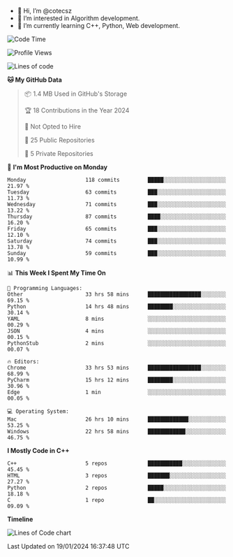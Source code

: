 - 👋 Hi, I’m @cotecsz
- 👀 I’m interested in Algorithm development.
- 🌱 I’m currently learning C++, Python, Web development.

<!---
cotecsz/cotecsz is a ✨ special ✨ repository because its `README.md` (this file) appears on your GitHub profile.
You can click the Preview link to take a look at your changes.
--->

<!--START_SECTION:waka-->
![Code Time](http://img.shields.io/badge/Code%20Time-396%20hrs%2038%20mins-blue)

![Profile Views](http://img.shields.io/badge/Profile%20Views-0-blue)

![Lines of code](https://img.shields.io/badge/From%20Hello%20World%20I%27ve%20Written-1.2%20million%20lines%20of%20code-blue)

**🐱 My GitHub Data** 

> 📦 1.4 MB Used in GitHub's Storage 
 > 
> 🏆 18 Contributions in the Year 2024
 > 
> 🚫 Not Opted to Hire
 > 
> 📜 25 Public Repositories 
 > 
> 🔑 5 Private Repositories 
 > 
📅 **I'm Most Productive on Monday** 

```text
Monday                   118 commits         █████░░░░░░░░░░░░░░░░░░░░   21.97 % 
Tuesday                  63 commits          ███░░░░░░░░░░░░░░░░░░░░░░   11.73 % 
Wednesday                71 commits          ███░░░░░░░░░░░░░░░░░░░░░░   13.22 % 
Thursday                 87 commits          ████░░░░░░░░░░░░░░░░░░░░░   16.20 % 
Friday                   65 commits          ███░░░░░░░░░░░░░░░░░░░░░░   12.10 % 
Saturday                 74 commits          ███░░░░░░░░░░░░░░░░░░░░░░   13.78 % 
Sunday                   59 commits          ███░░░░░░░░░░░░░░░░░░░░░░   10.99 % 
```


📊 **This Week I Spent My Time On** 

```text
💬 Programming Languages: 
Other                    33 hrs 58 mins      █████████████████░░░░░░░░   69.15 % 
Python                   14 hrs 48 mins      ████████░░░░░░░░░░░░░░░░░   30.14 % 
YAML                     8 mins              ░░░░░░░░░░░░░░░░░░░░░░░░░   00.29 % 
JSON                     4 mins              ░░░░░░░░░░░░░░░░░░░░░░░░░   00.15 % 
PythonStub               2 mins              ░░░░░░░░░░░░░░░░░░░░░░░░░   00.07 % 

🔥 Editors: 
Chrome                   33 hrs 53 mins      █████████████████░░░░░░░░   68.99 % 
PyCharm                  15 hrs 12 mins      ████████░░░░░░░░░░░░░░░░░   30.96 % 
Edge                     1 min               ░░░░░░░░░░░░░░░░░░░░░░░░░   00.05 % 

💻 Operating System: 
Mac                      26 hrs 10 mins      █████████████░░░░░░░░░░░░   53.25 % 
Windows                  22 hrs 58 mins      ████████████░░░░░░░░░░░░░   46.75 % 
```

**I Mostly Code in C++** 

```text
C++                      5 repos             ███████████░░░░░░░░░░░░░░   45.45 % 
HTML                     3 repos             ███████░░░░░░░░░░░░░░░░░░   27.27 % 
Python                   2 repos             █████░░░░░░░░░░░░░░░░░░░░   18.18 % 
C                        1 repo              ██░░░░░░░░░░░░░░░░░░░░░░░   09.09 % 
```



**Timeline**

![Lines of Code chart](https://raw.githubusercontent.com/cotecsz/cotecsz/master/assets/bar_graph.png)


 Last Updated on 19/01/2024 16:37:48 UTC
<!--END_SECTION:waka-->
